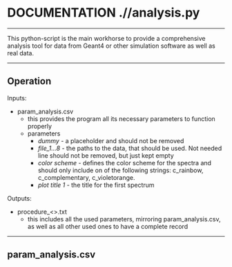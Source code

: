 # DOCUMENTATION .//analysis.py

---

This python-script is the main workhorse to provide a comprehensive analysis tool for data from Geant4 or other simulation software as well as real data.

---

## Operation
Inputs:

- param_analysis.csv
  - this provides the program all its necessary parameters to function properly
  - parameters
    - *dummy* - a placeholder and should not be removed
    - *file_1...8* - the paths to the data, that should be used. Not needed line should not be removed, but just kept empty
    - *color scheme* - defines the color scheme for the spectra and should only include on of the following strings: c_rainbow, c_complementary, c_violetorange.
    - *plot title 1* - the title for the first spectrum

Outputs:

- procedure_<>.txt
  - this includes all the used parameters, mirroring param_analysis.csv, as well as all other used ones to have a complete record

---

## param_analysis.csv